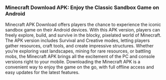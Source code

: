 ### Minecraft Download APK: Enjoy the Classic Sandbox Game on Android

Minecraft APK Download offers players the chance to experience the iconic sandbox game on their Android devices. With this APK version, players can freely explore, build, and survive in the blocky, pixelated world of Minecraft. The APK version includes Survival and Creative modes, letting players gather resources, craft tools, and create impressive structures. Whether you’re exploring vast landscapes, mining for rare resources, or battling mobs, the Minecraft APK brings all the excitement of the PC and console versions right to your mobile. Downloading the Minecraft APK is a convenient way to enjoy the game on the go, with full offline access and easy updates for the latest features.
